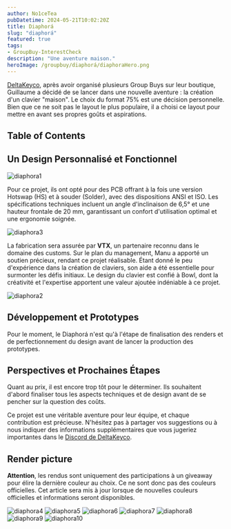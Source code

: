 ```yaml
---
author: No1ceTea
pubDatetime: 2024-05-21T10:02:20Z
title: Diaphorá
slug: "diaphorá"
featured: true
tags:
- GroupBuy-InterestCheck
description: "Une aventure maison."
heroImage: /groupbuy/diaphorá/diaphoraHero.png
---
```


[DeltaKeyco](https://deltakeyco.com/), après avoir organisé plusieurs Group Buys sur leur boutique, Guillaume a décidé de se lancer dans une nouvelle aventure : la création d'un clavier "maison". Le choix du format 75% est une décision personnelle. Bien que ce ne soit pas le layout le plus populaire, il a choisi ce layout pour mettre en avant ses propres goûts et aspirations.

## Table of Contents

## Un Design Personnalisé et Fonctionnel

![diaphora1](/groupbuy/diaphorá/diaphora1.png)

Pour ce projet, ils ont opté pour des PCB offrant à la fois une version Hotswap (HS) et à souder (Solder), avec des dispositions ANSI et ISO. Les spécifications techniques incluent un angle d'inclinaison de 6,5° et une hauteur frontale de 20 mm, garantissant un confort d'utilisation optimal et une ergonomie soignée.

![diaphora3](/groupbuy/diaphorá/diaphora3.png)

La fabrication sera assurée par **VTX**, un partenaire reconnu dans le domaine des customs. Sur le plan du management, Manu a apporté un soutien précieux, rendant ce projet réalisable. Étant donné le peu d'expérience dans la création de claviers, son aide a été essentielle pour surmonter les défis initiaux. Le design du clavier est confié à Bowl, dont la créativité et l'expertise apportent une valeur ajoutée indéniable à ce projet.

![diaphora2](/groupbuy/diaphorá/diaphora2.png)

## Développement et Prototypes

Pour le moment, le Diaphorá n'est qu'à l'étape de finalisation des renders et de perfectionnement du design avant de lancer la production des prototypes.

## Perspectives et Prochaines Étapes

Quant au prix, il est encore trop tôt pour le déterminer. Ils souhaitent d'abord finaliser tous les aspects techniques et de design avant de se pencher sur la question des coûts.

Ce projet est une véritable aventure pour leur équipe, et chaque contribution est précieuse. N'hésitez pas à partager vos suggestions ou à nous indiquer des informations supplémentaires que vous jugeriez importantes dans le [Discord de DeltaKeyco](https://discord.gg/7yzDSrsT6A).

## Render picture

**Attention**, les rendus sont uniquement des participations à un giveaway pour élire la dernière couleur au choix. Ce ne sont donc pas des couleurs officielles. Cet article sera mis à jour lorsque de nouvelles couleurs officielles et informations seront disponibles.

![diaphora4](/groupbuy/diaphorá/diaphora4.png)
![diaphora5](/groupbuy/diaphorá/diaphora5.png)
![diaphora6](/groupbuy/diaphorá/diaphora6.png)
![diaphora7](/groupbuy/diaphorá/diaphora7.jpg)
![diaphora8](/groupbuy/diaphorá/diaphora8.jpg)
![diaphora9](/groupbuy/diaphorá/diaphora9.png)
![diaphora10](/groupbuy/diaphorá/diaphora10.png)
